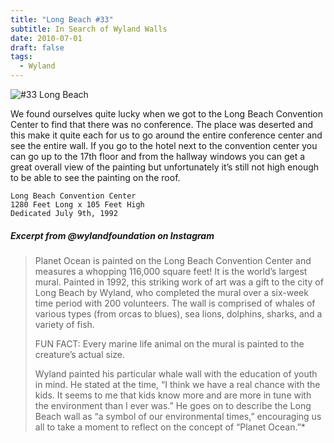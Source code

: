 ```yaml
---
title: "Long Beach #33"
subtitle: In Search of Wyland Walls
date: 2010-07-01
draft: false
tags:
  - Wyland
---
```


![#33 Long Beach](../images/33-longbeach.jpg)

We found ourselves quite lucky when we got to the Long Beach Convention Center to find that there was no conference. The place was deserted and this make it quite each for us to go around the entire conference center and see the entire wall. If you go to the hotel next to the convention center you can go up to the 17th floor and from the hallway windows you can get a great overall view of the painting but unfortunately it’s still not high enough to be able to see the painting on the roof.

```
Long Beach Convention Center
1280 Feet Long x 105 Feet High
Dedicated July 9th, 1992
```

##### Excerpt from @wylandfoundation on Instagram

>Planet Ocean is painted on the Long Beach Convention Center and measures a whopping 116,000 square feet! It is the world’s largest mural. Painted in 1992, this striking work of art was a gift to the city of Long Beach by Wyland, who completed the mural over a six-week time period with 200 volunteers. The wall is comprised of whales of various types (from orcas to blues), sea lions, dolphins, sharks, and a variety of fish.  
>
>FUN FACT: Every marine life animal on the mural is painted to the creature’s actual size.  
>
>Wyland painted his particular whale wall with the education of youth in mind. He stated at the time, “I think we have a real chance with the kids. It seems to me that kids know more and are more in tune with the environment than I ever was.” He goes on to describe the Long Beach wall as “a symbol of our environmental times,” encouraging us all to take a moment to reflect on the concept of “Planet Ocean.”*
